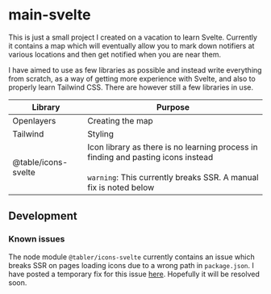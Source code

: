 # main-svelte

This is just a small project I created on a vacation to learn Svelte. Currently it contains a map which will eventually allow you to mark down notifiers at various locations and then get notified when you are near them.

I have aimed to use as few libraries as possible and instead write everything from scratch, as a way of getting more experience with Svelte, and also to properly learn Tailwind CSS. There are however still a few libraries in use.

| Library             | Purpose                                                                                                                                                    |
| ------------------- | ---------------------------------------------------------------------------------------------------------------------------------------------------------- |
| Openlayers          | Creating the map                                                                                                                                           |
| Tailwind            | Styling                                                                                                                                                    |
| @table/icons-svelte | Icon library as there is no learning process in finding and pasting icons instead<br><br>`warning`: This currently breaks SSR. A manual fix is noted below |

## Development

### Known issues

The node module `@tabler/icons-svelte` currently contains an issue which breaks SSR on pages loading icons due to a wrong path in `package.json`. I have posted a temporary fix for this issue [here](https://github.com/tabler/tabler-icons/issues/693#issuecomment-1646684979). Hopefully it will be resolved soon.
